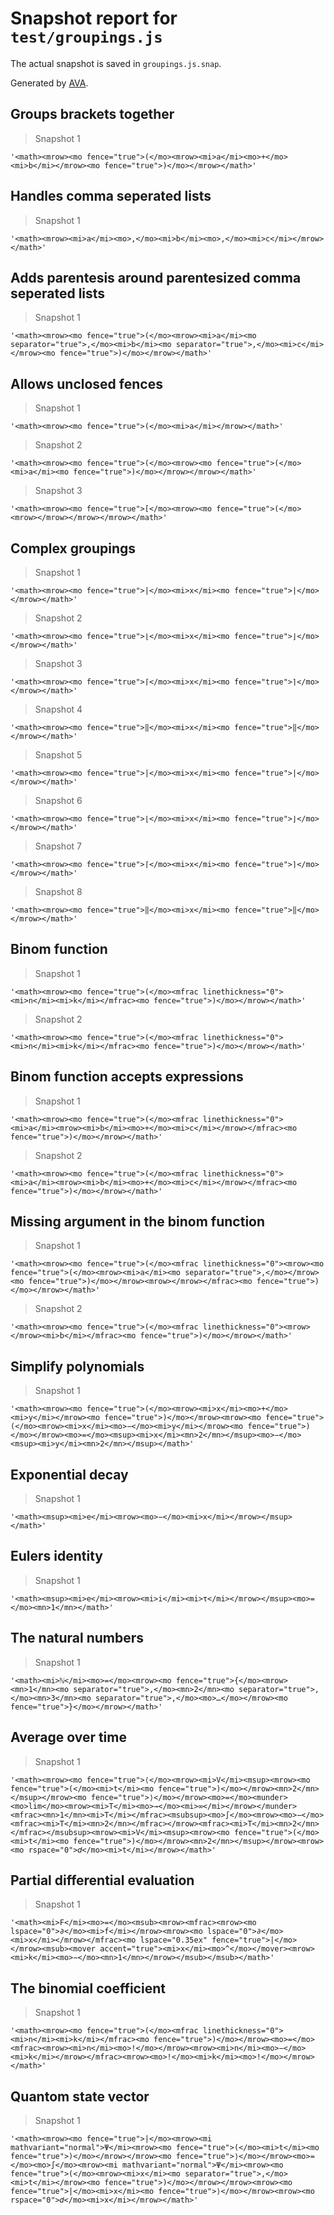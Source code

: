 # Snapshot report for `test/groupings.js`

The actual snapshot is saved in `groupings.js.snap`.

Generated by [AVA](https://avajs.dev).

## Groups brackets together

> Snapshot 1

    '<math><mrow><mo fence="true">(</mo><mrow><mi>a</mi><mo>+</mo><mi>b</mi></mrow><mo fence="true">)</mo></mrow></math>'

## Handles comma seperated lists

> Snapshot 1

    '<math><mrow><mi>a</mi><mo>,</mo><mi>b</mi><mo>,</mo><mi>c</mi></mrow></math>'

## Adds parentesis around parentesized comma seperated lists

> Snapshot 1

    '<math><mrow><mo fence="true">(</mo><mrow><mi>a</mi><mo separator="true">,</mo><mi>b</mi><mo separator="true">,</mo><mi>c</mi></mrow><mo fence="true">)</mo></mrow></math>'

## Allows unclosed fences

> Snapshot 1

    '<math><mrow><mo fence="true">(</mo><mi>a</mi></mrow></math>'

> Snapshot 2

    '<math><mrow><mo fence="true">(</mo><mrow><mo fence="true">(</mo><mi>a</mi><mo fence="true">)</mo></mrow></mrow></math>'

> Snapshot 3

    '<math><mrow><mo fence="true">[</mo><mrow><mo fence="true">(</mo><mrow></mrow></mrow></mrow></math>'

## Complex groupings

> Snapshot 1

    '<math><mrow><mo fence="true">|</mo><mi>x</mi><mo fence="true">|</mo></mrow></math>'

> Snapshot 2

    '<math><mrow><mo fence="true">⌊</mo><mi>x</mi><mo fence="true">⌋</mo></mrow></math>'

> Snapshot 3

    '<math><mrow><mo fence="true">⌈</mo><mi>x</mi><mo fence="true">⌉</mo></mrow></math>'

> Snapshot 4

    '<math><mrow><mo fence="true">‖</mo><mi>x</mi><mo fence="true">‖</mo></mrow></math>'

> Snapshot 5

    '<math><mrow><mo fence="true">|</mo><mi>x</mi><mo fence="true">|</mo></mrow></math>'

> Snapshot 6

    '<math><mrow><mo fence="true">⌊</mo><mi>x</mi><mo fence="true">⌋</mo></mrow></math>'

> Snapshot 7

    '<math><mrow><mo fence="true">⌈</mo><mi>x</mi><mo fence="true">⌉</mo></mrow></math>'

> Snapshot 8

    '<math><mrow><mo fence="true">‖</mo><mi>x</mi><mo fence="true">‖</mo></mrow></math>'

## Binom function

> Snapshot 1

    '<math><mrow><mo fence="true">(</mo><mfrac linethickness="0"><mi>n</mi><mi>k</mi></mfrac><mo fence="true">)</mo></mrow></math>'

> Snapshot 2

    '<math><mrow><mo fence="true">(</mo><mfrac linethickness="0"><mi>n</mi><mi>k</mi></mfrac><mo fence="true">)</mo></mrow></math>'

## Binom function accepts expressions

> Snapshot 1

    '<math><mrow><mo fence="true">(</mo><mfrac linethickness="0"><mi>a</mi><mrow><mi>b</mi><mo>+</mo><mi>c</mi></mrow></mfrac><mo fence="true">)</mo></mrow></math>'

> Snapshot 2

    '<math><mrow><mo fence="true">(</mo><mfrac linethickness="0"><mi>a</mi><mrow><mi>b</mi><mo>+</mo><mi>c</mi></mrow></mfrac><mo fence="true">)</mo></mrow></math>'

## Missing argument in the binom function

> Snapshot 1

    '<math><mrow><mo fence="true">(</mo><mfrac linethickness="0"><mrow><mo fence="true">(</mo><mrow><mi>a</mi><mo separator="true">,</mo></mrow><mo fence="true">)</mo></mrow><mrow></mrow></mfrac><mo fence="true">)</mo></mrow></math>'

> Snapshot 2

    '<math><mrow><mo fence="true">(</mo><mfrac linethickness="0"><mrow></mrow><mi>b</mi></mfrac><mo fence="true">)</mo></mrow></math>'

## Simplify polynomials

> Snapshot 1

    '<math><mrow><mo fence="true">(</mo><mrow><mi>x</mi><mo>+</mo><mi>y</mi></mrow><mo fence="true">)</mo></mrow><mrow><mo fence="true">(</mo><mrow><mi>x</mi><mo>−</mo><mi>y</mi></mrow><mo fence="true">)</mo></mrow><mo>=</mo><msup><mi>x</mi><mn>2</mn></msup><mo>−</mo><msup><mi>y</mi><mn>2</mn></msup></math>'

## Exponential decay

> Snapshot 1

    '<math><msup><mi>e</mi><mrow><mo>−</mo><mi>x</mi></mrow></msup></math>'

## Eulers identity

> Snapshot 1

    '<math><msup><mi>e</mi><mrow><mi>i</mi><mi>τ</mi></mrow></msup><mo>=</mo><mn>1</mn></math>'

## The natural numbers

> Snapshot 1

    '<math><mi>ℕ</mi><mo>=</mo><mrow><mo fence="true">{</mo><mrow><mn>1</mn><mo separator="true">,</mo><mn>2</mn><mo separator="true">,</mo><mn>3</mn><mo separator="true">,</mo><mo>…</mo></mrow><mo fence="true">}</mo></mrow></math>'

## Average over time

> Snapshot 1

    '<math><mrow><mo fence="true">⟨</mo><mrow><mi>V</mi><msup><mrow><mo fence="true">(</mo><mi>t</mi><mo fence="true">)</mo></mrow><mn>2</mn></msup></mrow><mo fence="true">⟩</mo></mrow><mo>=</mo><munder><mo>lim</mo><mrow><mi>T</mi><mo>→</mo><mi>∞</mi></mrow></munder><mfrac><mn>1</mn><mi>T</mi></mfrac><msubsup><mo>∫</mo><mrow><mo>−</mo><mfrac><mi>T</mi><mn>2</mn></mfrac></mrow><mfrac><mi>T</mi><mn>2</mn></mfrac></msubsup><mrow><mi>V</mi><msup><mrow><mo fence="true">(</mo><mi>t</mi><mo fence="true">)</mo></mrow><mn>2</mn></msup></mrow><mrow><mo rspace="0">𝑑</mo><mi>t</mi></mrow></math>'

## Partial differential evaluation

> Snapshot 1

    '<math><mi>F</mi><mo>=</mo><msub><mrow><mfrac><mrow><mo lspace="0">∂</mo><mi>f</mi></mrow><mrow><mo lspace="0">∂</mo><mi>x</mi></mrow></mfrac><mo lspace="0.35ex" fence="true">|</mo></mrow><msub><mover accent="true"><mi>x</mi><mo>^</mo></mover><mrow><mi>k</mi><mo>−</mo><mn>1</mn></mrow></msub></msub></math>'

## The binomial coefficient

> Snapshot 1

    '<math><mrow><mo fence="true">(</mo><mfrac linethickness="0"><mi>n</mi><mi>k</mi></mfrac><mo fence="true">)</mo></mrow><mo>=</mo><mfrac><mrow><mi>n</mi><mo>!</mo></mrow><mrow><mi>n</mi><mo>−</mo><mi>k</mi></mrow></mfrac><mrow><mo>!</mo><mi>k</mi><mo>!</mo></mrow></math>'

## Quantom state vector

> Snapshot 1

    '<math><mrow><mo fence="true">|</mo><mrow><mi mathvariant="normal">Ψ</mi><mrow><mo fence="true">(</mo><mi>t</mi><mo fence="true">)</mo></mrow></mrow><mo fence="true">⟩</mo></mrow><mo>=</mo><mo>∫</mo><mrow><mi mathvariant="normal">Ψ</mi><mrow><mo fence="true">(</mo><mrow><mi>x</mi><mo separator="true">,</mo><mi>t</mi></mrow><mo fence="true">)</mo></mrow></mrow><mrow><mo fence="true">|</mo><mi>x</mi><mo fence="true">⟩</mo></mrow><mrow><mo rspace="0">𝑑</mo><mi>x</mi></mrow></math>'
